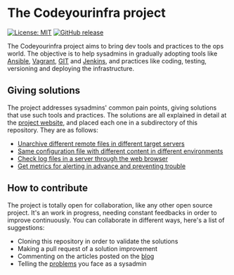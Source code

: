 # The Codeyourinfra project

[![License: MIT](https://img.shields.io/badge/License-MIT-yellow.svg)](https://opensource.org/licenses/MIT) [![GitHub release](https://img.shields.io/github/release/esign-consulting/codeyourinfra.svg)]()

The Codeyourinfra project aims to bring dev tools and practices to the ops world. The objective is to help sysadmins in gradually adopting tools like [Ansible](https://www.ansible.com), [Vagrant](https://www.vagrantup.com), [GIT](https://git-scm.com) and [Jenkins](https://jenkins.io), and practices like coding, testing, versioning and deploying the infrastructure.

## Giving solutions

The project addresses sysadmins' common pain points, giving solutions that use such tools and practices. The solutions are all explained in detail at the [project website](http://codeyourinfra.today), and placed each one in a subdirectory of this repository. They are as follows:

* [Unarchive different remote files in different target servers](https://github.com/esign-consulting/codeyourinfra/tree/master/unarchive_from_url_param)
* [Same configuration file with different content in different environments](https://github.com/esign-consulting/codeyourinfra/tree/master/same_cfgfile_diff_content)
* [Check log files in a server through the web browser](https://github.com/esign-consulting/codeyourinfra/tree/master/check_server_log_files)
* [Get metrics for alerting in advance and preventing trouble](https://github.com/esign-consulting/codeyourinfra/tree/master/get_metrics_for_alerting)

## How to contribute

The project is totally open for collaboration, like any other open source project. It's an work in progress, needing constant feedbacks in order to improve continuously. You can collaborate in different ways, here's a list of suggestions:

* Cloning this repository in order to validate the solutions
* Making a pull request of a solution improvement
* Commenting on the articles posted on the [blog](http://codeyourinfra.today/blog)
* Telling the [problems](http://codeyourinfra.today/your-problem) you face as a sysadmin
